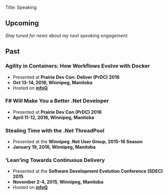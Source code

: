 Title: Speaking

## Upcoming

*Stay tuned for news about my next speaking engagement.*

## Past

### Agility in Containers: How Workflows Evolve with Docker

* Presented at **Prairie Dev Con: Deliver (PrDC) 2016**
* **Oct 13-14, 2016, Winnipeg, Manitoba**
* Hosted on **[infoQ](https://www.infoq.com/presentations/containers-docker-organization?utm_source=infoq&utm_campaign=user_page&utm_medium=link)**

### F# Will Make You a Better .Net Developer

* Presented at **Prairie Dev Con (PrDC) 2016**
* **April 11-12, 2016, Winnipeg, Manitoba**

### Stealing Time with the .Net ThreadPool

* Presented at the **Winnipeg .Net User Group, 2015-16 Season**
* **January 19, 2016, Winnipeg, Manitoba**

### ‘Lean’ing Towards Continuous Delivery

* Presented at the **Software Development Evolution Conference (SDEC) 2015**
* **November 2-4, 2015, Winnipeg, Manitoba**
* Hosted on **[infoQ](https://www.infoq.com/presentations/tips-continuous-delivery?utm_source=infoq&utm_campaign=user_page&utm_medium=link)**